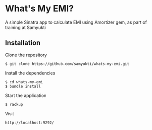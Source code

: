 # What's My EMI?

A simple Sinatra app to calculate EMI using Amortizer gem, as part of training at Samyukti

## Installation

Clone the repository

    $ git clone https://github.com/samyukti/whats-my-emi.git

Install the dependencies

    $ cd whats-my-emi
    $ bundle install

Start the application

    $ rackup

Visit

    http://localhost:9292/
